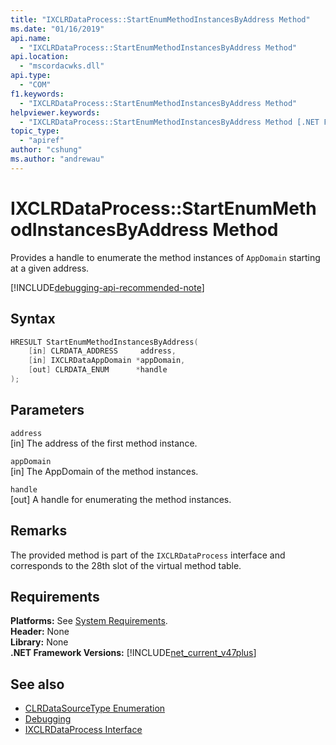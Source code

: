 ```yaml
---
title: "IXCLRDataProcess::StartEnumMethodInstancesByAddress Method"
ms.date: "01/16/2019"
api.name:
  - "IXCLRDataProcess::StartEnumMethodInstancesByAddress Method"
api.location:
  - "mscordacwks.dll"
api.type:
  - "COM"
f1.keywords:
  - "IXCLRDataProcess::StartEnumMethodInstancesByAddress Method"
helpviewer.keywords:
  - "IXCLRDataProcess::StartEnumMethodInstancesByAddress Method [.NET Framework debugging]"
topic_type:
  - "apiref"
author: "cshung"
ms.author: "andrewau"
---
```

# IXCLRDataProcess::StartEnumMethodInstancesByAddress Method

Provides a handle to enumerate the method instances of `AppDomain` starting at a given address.

[!INCLUDE[debugging-api-recommended-note](../../../../includes/debugging-api-recommended-note.md)]

## Syntax

```cpp
HRESULT StartEnumMethodInstancesByAddress(
    [in] CLRDATA_ADDRESS     address,
    [in] IXCLRDataAppDomain *appDomain,
    [out] CLRDATA_ENUM      *handle
);
```

## Parameters

`address`\
[in] The address of the first method instance.

`appDomain`\
[in] The AppDomain of the method instances.

`handle`\
[out] A handle for enumerating the method instances.

## Remarks

The provided method is part of the `IXCLRDataProcess` interface and corresponds to the 28th slot of the virtual method table.

## Requirements

**Platforms:** See [System Requirements](../../get-started/system-requirements.md).  
**Header:** None  
**Library:** None  
**.NET Framework Versions:** [!INCLUDE[net_current_v47plus](../../../../includes/net-current-v47plus.md)]  

## See also

- [CLRDataSourceType Enumeration](clrdatasourcetype-enumeration.md)
- [Debugging](index.md)
- [IXCLRDataProcess Interface](ixclrdataprocess-interface.md)
